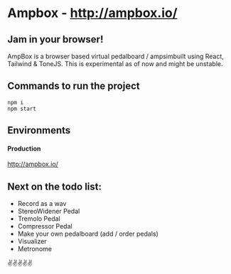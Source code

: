 # Ampbox - http://ampbox.io/

## Jam in your browser!

AmpBox is a browser based virtual pedalboard / ampsimbuilt using React, Tailwind & ToneJS. This is experimental as of now and might be unstable.

## Commands to run the project

```
npm i
npm start
```

## Environments

#### Production

http://ampbox.io/

## Next on the todo list:

- Record as a wav
- StereoWidener Pedal
- Tremolo Pedal
- Compressor Pedal
- Make your own pedalboard (add / order pedals)
- Visualizer
- Metronome

✌️✌️✌️✌✌
